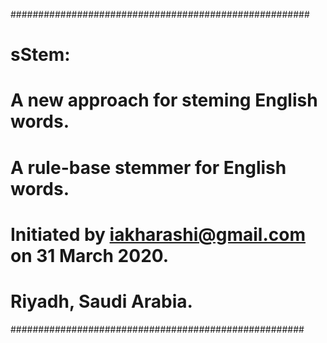 ######################################################
# sStem:
# A new approach for steming English words.
# A rule-base stemmer for English words.
# Initiated by iakharashi@gmail.com on 31 March 2020.
# Riyadh, Saudi Arabia.
#####################################################
